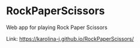 # RockPaperScissors

Web app for playing Rock Paper Scissors

Link: https://karolina-j.github.io/RockPaperScissors/
